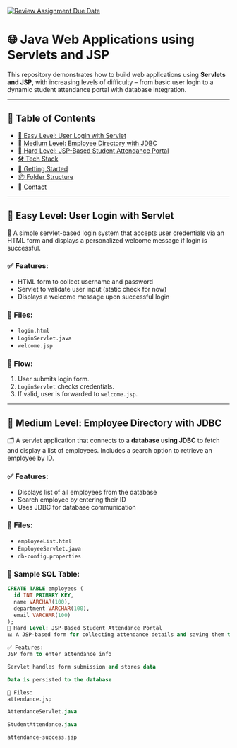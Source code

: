 [![Review Assignment Due Date](https://classroom.github.com/assets/deadline-readme-button-22041afd0340ce965d47ae6ef1cefeee28c7c493a6346c4f15d667ab976d596c.svg)](https://classroom.github.com/a/NkCpgtOH)
# 🌐 Java Web Applications using Servlets and JSP

This repository demonstrates how to build web applications using **Servlets and JSP**, with increasing levels of difficulty – from basic user login to a dynamic student attendance portal with database integration.

---

## 📌 Table of Contents

- [📗 Easy Level: User Login with Servlet](#-easy-level-user-login-with-servlet)
- [📙 Medium Level: Employee Directory with JDBC](#-medium-level-employee-directory-with-jdbc)
- [📕 Hard Level: JSP-Based Student Attendance Portal](#-hard-level-jsp-based-student-attendance-portal)
- [🛠️ Tech Stack](#️-tech-stack)
- [🚀 Getting Started](#-getting-started)
- [📦 Folder Structure](#-folder-structure)
- [📧 Contact](#-contact)

---

## 📗 Easy Level: User Login with Servlet

🔐 A simple servlet-based login system that accepts user credentials via an HTML form and displays a personalized welcome message if login is successful.

### ✅ Features:
- HTML form to collect username and password
- Servlet to validate user input (static check for now)
- Displays a welcome message upon successful login

### 📁 Files:
- `login.html`
- `LoginServlet.java`
- `welcome.jsp`

### 🔄 Flow:
1. User submits login form.
2. `LoginServlet` checks credentials.
3. If valid, user is forwarded to `welcome.jsp`.

---

## 📙 Medium Level: Employee Directory with JDBC

🗂️ A servlet application that connects to a **database using JDBC** to fetch and display a list of employees. Includes a search option to retrieve an employee by ID.

### ✅ Features:
- Displays list of all employees from the database
- Search employee by entering their ID
- Uses JDBC for database communication

### 📁 Files:
- `employeeList.html`
- `EmployeeServlet.java`
- `db-config.properties`

### 🧪 Sample SQL Table:
```sql
CREATE TABLE employees (
  id INT PRIMARY KEY,
  name VARCHAR(100),
  department VARCHAR(100),
  email VARCHAR(100)
);
📕 Hard Level: JSP-Based Student Attendance Portal
📊 A JSP-based form for collecting attendance details and saving them to the database through a servlet.

✅ Features:
JSP form to enter attendance info

Servlet handles form submission and stores data

Data is persisted to the database

📁 Files:
attendance.jsp

AttendanceServlet.java

StudentAttendance.java

attendance-success.jsp
